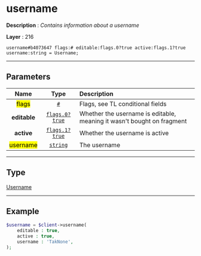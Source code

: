 # username

**Description** : *Contains information about a username*

**Layer** : 216

```tl
username#b4073647 flags:# editable:flags.0?true active:flags.1?true username:string = Username;
```

---

## Parameters

| Name | Type | Description |
| :---: | :---: | :--- |
| <mark>flags</mark> | [`#`](type/#) | Flags, see TL conditional fields |
| **editable** | [`flags.0?true`](type/true) | Whether the username is editable, meaning it wasn't bought on fragment |
| **active** | [`flags.1?true`](type/true) | Whether the username is active |
| <mark>username</mark> | [`string`](type/string) | The username |

---

## Type

[Username](type/Username)

---

## Example

```php
$username = $client->username(
	editable : true,
	active : true,
	username : 'TakNone',
);
```